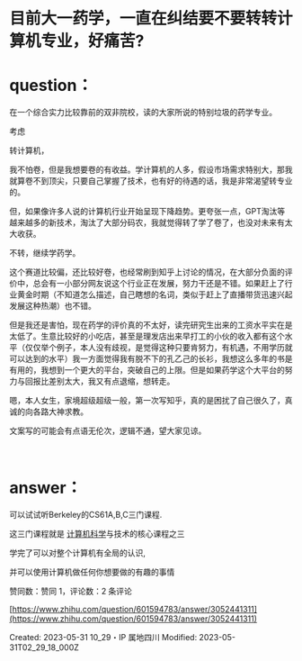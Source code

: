 # 目前大一药学，一直在纠结要不要转转计算机专业，好痛苦?

# question： <br>
在一个综合实力比较靠前的双非院校，读的大家所说的特别垃圾的药学专业。

考虑

转计算机，

我不怕卷，但是我想要卷的有收益。学计算机的人多，假设市场需求特别大，那我就算卷不到顶尖，只要自己掌握了技术，也有好的待遇的话，我是非常渴望转专业的。

但，如果像许多人说的计算机行业开始呈现下降趋势。更夸张一点，GPT淘汰等越来越多的新技术，淘汰了大部分码农，我就觉得转了学了卷了，也没对未来有太大收获。

不转，继续学药学。

这个赛道比较偏，还比较好卷，也经常刷到知乎上讨论的情况，在大部分负面的评价中，总会有一小部分网友说这个行业正在发展，努力干还是不错。如果赶上了行业黄金时期（不知道怎么描述，自己瞎想的名词，类似于赶上了直播带货迅速兴起发展这种热潮）也不错。

但是我还是害怕，现在药学的评价真的不太好，读完研究生出来的工资水平实在是太低了。生意比较好的小吃店，甚至是理发店出来早打工的小伙的收入都有这个水平（仅仅举个例子，本人没有歧视，是觉得这种只要肯努力，有机遇，不用学历就可以达到的水平）我一方面觉得我有脱不下的孔乙己的长衫，我想这么多年的书是有用的，我想到一个更大的平台，突破自己的上限。但是如果药学这个大平台的努力与回报比差别太大，我又有点退缩，想转走。

嗯，本人女生，家境超级超级一般，第一次写知乎，真的是困扰了自己很久了，真诚的向各路大神求教。

文案写的可能会有点语无伦次，逻辑不通，望大家见谅。

<br>

# answer： <br>
可以试试听Berkeley的CS61A,B,C三门课程.

这三门课程就是 [计算机科学](https://zhida.zhihu.com/search?content_id=585075101&content_type=Answer&match_order=1&q=%E8%AE%A1%E7%AE%97%E6%9C%BA%E7%A7%91%E5%AD%A6&zhida_source=entity)与技术的核心课程之三

学完了可以对整个计算机有全局的认识,

并可以使用计算机做任何你想要做的有趣的事情



 赞同数：赞同 1，评论数：2 条评论
<br>

[https://www.zhihu.com/question/601594783/answer/3052441311](https://www.zhihu.com/question/601594783/answer/3052441311)<br>



Created: 2023-05-31 10_29・IP 属地四川
Modified: 2023-05-31T02_29_18_000Z
